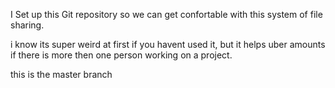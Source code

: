 
I Set up this Git repository so we can get confortable with this system of file sharing.

i know its super weird at first if you havent used it, but it helps uber amounts if there is more then one person working on a project. 

this is the master branch


